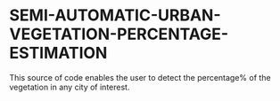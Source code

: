 # SEMI-AUTOMATIC-URBAN-VEGETATION-PERCENTAGE-ESTIMATION
This source of code enables the user to detect the percentage% of the vegetation in any city of interest.
